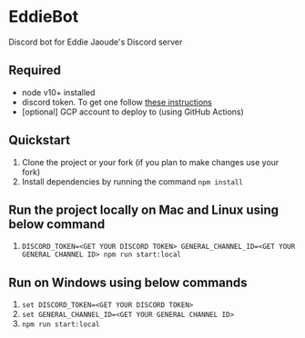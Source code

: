 # EddieBot

Discord bot for Eddie Jaoude's Discord server

## Required

- node v10+ installed
- discord token. To get one follow [these instructions](https://discordjs.guide/preparations/setting-up-a-bot-application.html#creating-your-bot)
- [optional] GCP account to deploy to (using GitHub Actions)

## Quickstart

1. Clone the project or your fork (if you plan to make changes use your fork)
2. Install dependencies by running the command `npm install`

## Run the project locally on Mac and Linux using below command 
1. `DISCORD_TOKEN=<GET YOUR DISCORD TOKEN> GENERAL_CHANNEL_ID=<GET YOUR GENERAL CHANNEL ID> npm run start:local`

## Run on Windows using below commands
1. `set DISCORD_TOKEN=<GET YOUR DISCORD TOKEN>`
2. `set GENERAL_CHANNEL_ID=<GET YOUR GENERAL CHANNEL ID>`
3. `npm run start:local`
